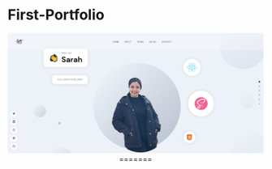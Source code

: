 # First-Portfolio

<p align="center">
    <img src="./frontend_react/port.png" alt="portfolio">
=======

